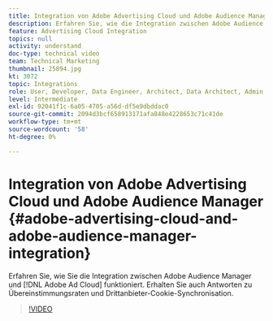 ```yaml
---
title: Integration von Adobe Advertising Cloud und Adobe Audience Manager
description: Erfahren Sie, wie die Integration zwischen Adobe Audience Manager und Adobe Ad Cloud funktioniert. Erhalten Sie auch Antworten zu Übereinstimmungsraten und Drittanbieter-Cookie-Synchronisation.
feature: Advertising Cloud Integration
topics: null
activity: understand
doc-type: technical video
team: Technical Marketing
thumbnail: 25894.jpg
kt: 3072
topic: Integrations
role: User, Developer, Data Engineer, Architect, Data Architect, Admin, Leader
level: Intermediate
exl-id: 92041f1c-6a05-4705-a56d-df5e9dbddac0
source-git-commit: 2094d3bcf658913171afa848e4228653c71c41de
workflow-type: tm+mt
source-wordcount: '58'
ht-degree: 0%

---
```


# Integration von Adobe Advertising Cloud und Adobe Audience Manager {#adobe-advertising-cloud-and-adobe-audience-manager-integration}

Erfahren Sie, wie Sie die Integration zwischen Adobe Audience Manager und [!DNL Adobe Ad Cloud] funktioniert. Erhalten Sie auch Antworten zu Übereinstimmungsraten und Drittanbieter-Cookie-Synchronisation.

>[!VIDEO](https://video.tv.adobe.com/v/25894/?quality=12)
